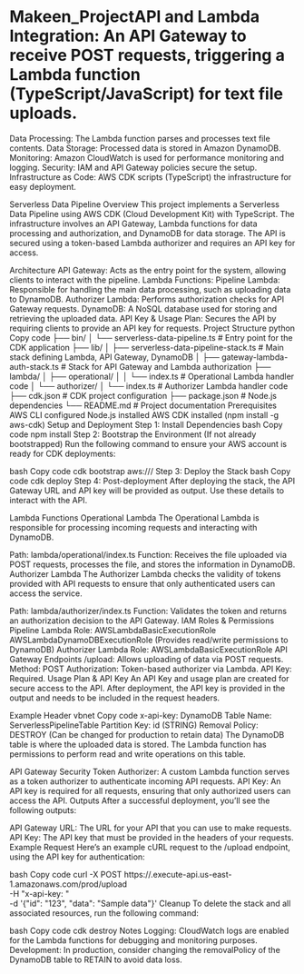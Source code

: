 # Makeen_ProjectAPI and Lambda Integration: An API Gateway to receive POST requests, triggering a Lambda function (TypeScript/JavaScript) for text file uploads.
Data Processing: The Lambda function parses and processes text file contents.
Data Storage: Processed data is stored in Amazon DynamoDB.
Monitoring: Amazon CloudWatch is used for performance monitoring and logging.
Security: IAM and API Gateway policies secure the setup.
Infrastructure as Code: AWS CDK scripts (TypeScript) the infrastructure for easy deployment.

Serverless Data Pipeline
Overview
This project implements a Serverless Data Pipeline using AWS CDK (Cloud Development Kit) with TypeScript. The infrastructure involves an API Gateway, Lambda functions for data processing and authorization, and DynamoDB for data storage. The API is secured using a token-based Lambda authorizer and requires an API key for access.

Architecture
API Gateway: Acts as the entry point for the system, allowing clients to interact with the pipeline.
Lambda Functions:
Pipeline Lambda: Responsible for handling the main data processing, such as uploading data to DynamoDB.
Authorizer Lambda: Performs authorization checks for API Gateway requests.
DynamoDB: A NoSQL database used for storing and retrieving the uploaded data.
API Key & Usage Plan: Secures the API by requiring clients to provide an API key for requests.
Project Structure
python
Copy code
├── bin/
│   └── serverless-data-pipeline.ts       # Entry point for the CDK application
├── lib/
│   ├── serverless-data-pipeline-stack.ts # Main stack defining Lambda, API Gateway, DynamoDB
│   ├── gateway-lambda-auth-stack.ts      # Stack for API Gateway and Lambda authorization
├── lambda/
│   ├── operational/
│   │   └── index.ts                      # Operational Lambda handler code
│   └── authorizer/
│       └── index.ts                      # Authorizer Lambda handler code
├── cdk.json                              # CDK project configuration
├── package.json                          # Node.js dependencies
└── README.md                             # Project documentation
Prerequisites
AWS CLI configured
Node.js installed
AWS CDK installed (npm install -g aws-cdk)
Setup and Deployment
Step 1: Install Dependencies
bash
Copy code
npm install
Step 2: Bootstrap the Environment (If not already bootstrapped)
Run the following command to ensure your AWS account is ready for CDK deployments:

bash
Copy code
cdk bootstrap aws://<account-id>/<region>
Step 3: Deploy the Stack
bash
Copy code
cdk deploy
Step 4: Post-deployment
After deploying the stack, the API Gateway URL and API key will be provided as output. Use these details to interact with the API.

Lambda Functions
Operational Lambda
The Operational Lambda is responsible for processing incoming requests and interacting with DynamoDB.

Path: lambda/operational/index.ts
Function: Receives the file uploaded via POST requests, processes the file, and stores the information in DynamoDB.
Authorizer Lambda
The Authorizer Lambda checks the validity of tokens provided with API requests to ensure that only authenticated users can access the service.

Path: lambda/authorizer/index.ts
Function: Validates the token and returns an authorization decision to the API Gateway.
IAM Roles & Permissions
Pipeline Lambda Role:
AWSLambdaBasicExecutionRole
AWSLambdaDynamoDBExecutionRole (Provides read/write permissions to DynamoDB)
Authorizer Lambda Role:
AWSLambdaBasicExecutionRole
API Gateway
Endpoints
/upload: Allows uploading of data via POST requests.
Method: POST
Authorization: Token-based authorizer via Lambda.
API Key: Required.
Usage Plan & API Key
An API Key and usage plan are created for secure access to the API. After deployment, the API key is provided in the output and needs to be included in the request headers.

Example Header
vbnet
Copy code
x-api-key: <Your API Key>
DynamoDB
Table Name: ServerlessPipelineTable
Partition Key: id (STRING)
Removal Policy: DESTROY (Can be changed for production to retain data)
The DynamoDB table is where the uploaded data is stored. The Lambda function has permissions to perform read and write operations on this table.

API Gateway Security
Token Authorizer: A custom Lambda function serves as a token authorizer to authenticate incoming API requests.
API Key: An API key is required for all requests, ensuring that only authorized users can access the API.
Outputs
After a successful deployment, you’ll see the following outputs:

API Gateway URL: The URL for your API that you can use to make requests.
API Key: The API key that must be provided in the headers of your requests.
Example Request
Here’s an example cURL request to the /upload endpoint, using the API key for authentication:

bash
Copy code
curl -X POST https://<api-id>.execute-api.us-east-1.amazonaws.com/prod/upload \
-H "x-api-key: <Your-API-Key>" \
-d '{"id": "123", "data": "Sample data"}'
Cleanup
To delete the stack and all associated resources, run the following command:

bash
Copy code
cdk destroy
Notes
Logging: CloudWatch logs are enabled for the Lambda functions for debugging and monitoring purposes.
Development: In production, consider changing the removalPolicy of the DynamoDB table to RETAIN to avoid data loss.
